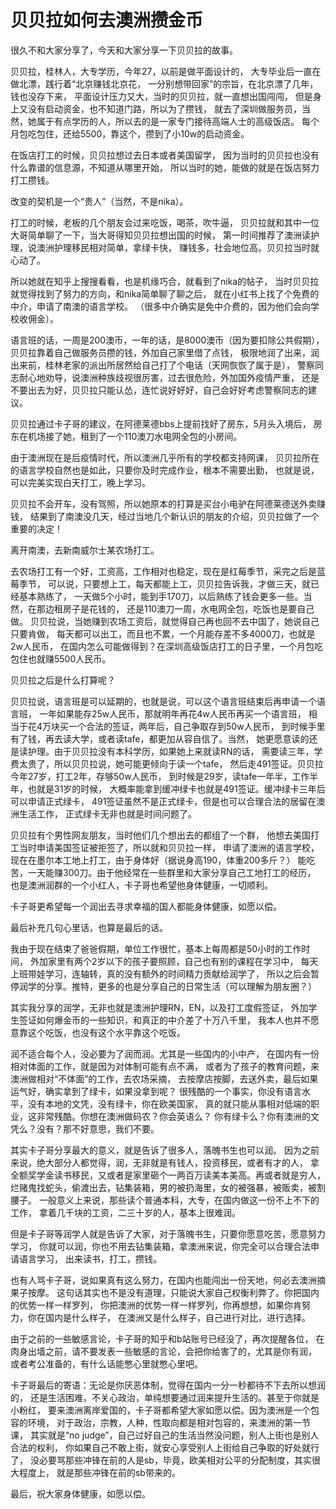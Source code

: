 # 贝贝拉如何去澳洲攒金币

很久不和大家分享了，今天和大家分享一下贝贝拉的故事。

贝贝拉，桂林人，大专学历，今年27，以前是做平面设计的，
大专毕业后一直在做北漂，践行着“北京赚钱北京花，
一分别想带回家”的宗旨，在北京漂了几年，钱也没存下来，
平面设计压力又大，当时的贝贝拉，就一直想出国闯闯，
但是身上又没有启动资金，也不知道门路，所以为了攒钱，
就去了深圳做服务员，当然，她属于有点学历的人，所以去的是一家专门接待高端人士的高级饭店。
每个月包吃包住，还给5500，靠这个，攒到了小10w的启动资金。

在饭店打工的时候，贝贝拉想过去日本或者美国留学，
因为当时的贝贝拉也没有什么靠谱的信息源，不知道从哪里开始，
所以当时的她，能做的就是在饭店努力打工攒钱。

改变的契机是一个“贵人”（当然，不是nika）。

打工的时候，老板的几个朋友会过来吃饭，喝茶，吹牛逼，
贝贝拉就和其中一位大哥简单聊了一下，当大哥得知贝贝拉想出国的时候，
第一时间推荐了澳洲读护理，说澳洲护理移民相对简单，拿绿卡快，
赚钱多，社会地位高。贝贝拉当时就心动了。

所以她就在知乎上搜搜看看，也是机缘巧合，就看到了nika的帖子，
当时贝贝拉就觉得找到了努力的方向，和nika简单聊了聊之后，
就在小红书上找了个免费的中介，申请了南澳的语言学校。
（很多中介确实是免中介费的，因为他们会向学校收佣金）。

语言班的话，一周是200澳币，一年的话，是8000澳币（因为要扣除公共假期），
贝贝拉靠着自己做服务员攒的钱，外加自己家里借了点钱，
极限地润了出来，润出来前，桂林老家的派出所居然给自己打了个电话（天网恢恢了属于是），
警察同志耐心地劝导，说澳洲种族歧视很厉害，过去很危险，外加国外疫情严重，
还是不要出去为好，贝贝拉只能认怂，连忙说好好好，自己会好好考虑警察同志的建议。

贝贝拉通过卡子哥的建议，在阿德莱德bbs上提前找好了房东，5月头入境后，
房东在机场接了她，租到了一个110澳刀水电网全包的小房间。

由于澳洲现在是后疫情时代，所以澳洲几乎所有的学校都支持网课，
贝贝拉所在的语言学校自然也是如此，只要你及时完成作业，根本不需要出勤，
也就是说，可以完美实现白天打工，晚上学习。

贝贝拉不会开车，没有驾照，所以她原本的打算是买台小电驴在阿德莱德送外卖赚钱，
结果到了南澳没几天，经过当地几个新认识的朋友的介绍，贝贝拉做了一个重要的决定！

离开南澳，去新南威尔士某农场打工。

去农场打工有一个好，工资高，工作相对也稳定，现在是红莓季节，采完之后是蓝莓季节，
可以说，只要想上工，每天都能上工，贝贝拉告诉我，才做三天，就已经基本熟练了，
一天做5个小时，能到手170刀，以后熟练了钱会更多一些。当然，在那边租房子是花钱的，
还是110澳刀一周，水电网全包，吃饭也是要自己做。
贝贝拉说，当她赚到农场工资后，就觉得自己再也回不去中国了，她说自己只要肯做，
每天都可以出工，而且也不累，一个月能存差不多4000刀，也就是2w人民币，
在国内怎么可能做得到？在深圳高级饭店打工的日子里，一个月包吃包住也就赚5500人民币。

贝贝拉之后是什么打算呢？

贝贝拉说，语言班是可以延期的，也就是说，可以这个语言班结束后再申请一个语言班，
一年如果能存25w人民币，那就明年再花4w人民币再买一个语言班，
相当于花4万块买一个合法的签证，两年后，自己争取存到50w人民币，
到时候手里有了钱，再去读大学，或者读tafe，都更加从容自信了。当然，
她更愿意读的还是读护理。由于贝贝拉没有本科学历，如果她上来就读RN的话，
需要读三年，学费太贵了，所以贝贝拉说，她可能更倾向于读一个tafe，
然后走491签证。贝贝拉今年27岁，打工2年，存够50w人民币，
到时候是29岁，读tafe一年半，工作半年，也就是31岁的时候，
大概率能拿到缓冲绿卡也就是491签证。缓冲绿卡三年后可以申请正式绿卡，
491签证虽然不是正式绿卡，但是也可以合理合法的居留在澳洲生活工作，
正式绿卡无非也就是时间问题了。

贝贝拉有个男性网友朋友，当时他们几个想出去的都组了一个群，
他想去美国打工当时申请美国签证被拒签了，所以就和贝贝拉一样，
申请了澳洲的语言学校，现在在墨尔本工地上打工，由于身体好（据说身高190，体重200多斤？）
能吃苦，一天能赚300刀。由于他经常在一些群里和大家分享自己工地打工的经历，
也是澳洲润群的一个小红人，卡子哥也希望他身体健康，一切顺利。

卡子哥更希望每一个润出去寻求幸福的国人都能身体健康，如愿以偿。

最后补充几句心里话，也算是最后的话。

我由于现在结束了爸爸假期，单位工作很忙，基本上每周都是50小时的工作时间，
外加家里有两个2岁以下的孩子要照顾，自己也有别的课程在学习中，
每天上班带娃学习，连轴转，真的没有额外的时间精力贡献给润学了，
所以之后会暂停润学的分享。推特，更多的也是分享自己的日常生活（可以理解为朋友圈？）

其实我分享的润学，无非也就是澳洲护理RN，EN，以及打工度假签证，
外加学生签证如何爆金币的一些知识，和真正的中介差了十万八千里，
我本人也并不愿意靠这个吃饭，也没有这个水平靠这个吃饭。

润不适合每个人，没必要为了润而润。尤其是一些国内的小中产，
在国内有一份相对体面的工作，就是因为对体制可能有点不满，
或者为了孩子的教育问题，来澳洲做相对“不体面”的工作，去农场采摘，
去按摩店按脚，去送外卖，最后如果运气好，确实拿到了绿卡，如果没拿到呢？
很残酷的一个事实，你没有语言水平，没有本地的文凭，没有绿卡，你在欧美国家，
真的就只能从事相对低端的职业，这非常残酷。你想在澳洲做码农？你会英语么？
你有绿卡么？你有澳洲的文凭么？没有？那不好意思，我们不要。

其实卡子哥分享最大的意义，就是告诉了很多人，落魄书生也可以润。
因为之前来说，绝大部分人都觉得，润，无非就是有钱人，投资移民，或者有才的人，
拿全额奖学金读书移民，又或者是家里砸个一两百万读美本美高。再或者就是穷人，
烂赌鬼找蛇头，偷渡出去，钻集装箱，男的被扔海里，女的被强暴，被贩卖，被割腰子。
一般意义上来说，那些读个普通本科，大专，在国内做这一份不上不下的工作，
拿着几千块的工资，二三十岁的人，基本上很难润。

但是卡子哥等润学人就是告诉了大家，对于落魄书生，只要你愿意吃苦，愿意努力学习，
你就可以润，你也不用去钻集装箱，拿澳洲来说，你完全可以合理合法申请语言学习，
出来读书，打工，攒钱。

也有人骂卡子哥，说如果真有这么努力，在国内也能闯出一份天地，何必去澳洲摘果子按摩。
这句话其实也不是没有道理，只能说大家自己权衡利弊了。你把国内的优势一样一样罗列，
你把澳洲的优势一样一样罗列，你再想想，如果你肯努力，你在国内是什么样子，
在澳洲又是什么样子，自己进行对比，进行选择。

由于之前的一些敏感言论，卡子哥的知乎和b站账号已经没了，再次提醒各位，
在肉身出墙之前，请不要发表一些敏感的言论，会把你给害了的，尤其是你有润，
或者考公准备的，有什么话能憋心里就憋心里吧。

卡子哥最后的寄语：无论是你厌恶体制，觉得在国内一分一秒都待不下去所以想润的，
还是生活困难，不关心政治，单纯想要通过润来提升生活的。甚至于你就是小粉红，
要来澳洲离岸爱国的，卡子哥都希望大家如愿以偿。因为澳洲是一个包容的环境，
对于政治，宗教，人种，性取向都是相对包容的，来澳洲的第一节课，
其实就是“no judge”，自己过好自己的生活当然没问题，别人上街也是别人合法的权利，
你如果自己不敢上街，就安心享受别人上街给自己争取的好处就行了，
没必要骂那些冲锋在前的人是sb，毕竟，欧美相对公平的分配制度，其实很大程度上，
就是那些冲锋在前的sb带来的。

最后，祝大家身体健康，如愿以偿。
